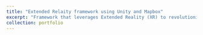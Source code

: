 ```yaml
---
title: "Extended Relaity framework using Unity and Mapbox"
excerpt: "Framework that leverages Extended Reality (XR) to revolutionize hydrologic data visualization and enhance environmental planning, paving the way for future applications in hydroinformatics and digital twin systems using [Unity Game Engine](https://unity.com/), [Mapbox SDK for Unity](https://www.mapbox.com/unity), [VRTK](https://vrtoolkit.readme.io/) and [WebXR](https://immersiveweb.dev/) for delivering immersive experiences directly through web browsers.<br/><img src='/images/Immersive Hydroinformatics_1.png'><br/><img src='/images/Immersive Hydroinformatics_2.png'>"
collection: portfolio
---
```

